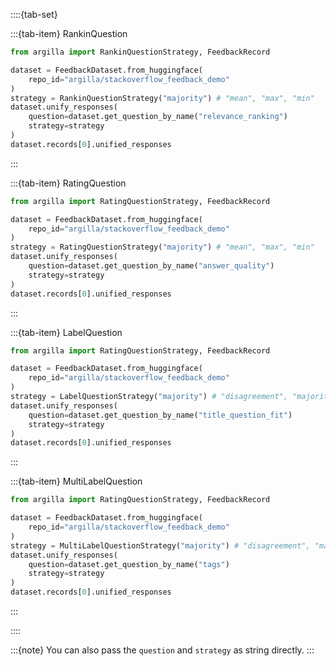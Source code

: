 ::::{tab-set}

:::{tab-item} RankinQuestion

```python
from argilla import RankinQuestionStrategy, FeedbackRecord

dataset = FeedbackDataset.from_huggingface(
    repo_id="argilla/stackoverflow_feedback_demo"
)
strategy = RankinQuestionStrategy("majority") # "mean", "max", "min"
dataset.unify_responses(
    question=dataset.get_question_by_name("relevance_ranking")
    strategy=strategy
)
dataset.records[0].unified_responses
```

:::

:::{tab-item} RatingQuestion

```python
from argilla import RatingQuestionStrategy, FeedbackRecord

dataset = FeedbackDataset.from_huggingface(
    repo_id="argilla/stackoverflow_feedback_demo"
)
strategy = RatingQuestionStrategy("majority") # "mean", "max", "min"
dataset.unify_responses(
    question=dataset.get_question_by_name("answer_quality")
    strategy=strategy
)
dataset.records[0].unified_responses
```

:::

:::{tab-item} LabelQuestion

```python
from argilla import RatingQuestionStrategy, FeedbackRecord

dataset = FeedbackDataset.from_huggingface(
    repo_id="argilla/stackoverflow_feedback_demo"
)
strategy = LabelQuestionStrategy("majority") # "disagreement", "majority_weighted (WIP)"
dataset.unify_responses(
    question=dataset.get_question_by_name("title_question_fit")
    strategy=strategy
)
dataset.records[0].unified_responses
```

:::


:::{tab-item} MultiLabelQuestion

```python
from argilla import RatingQuestionStrategy, FeedbackRecord

dataset = FeedbackDataset.from_huggingface(
    repo_id="argilla/stackoverflow_feedback_demo"
)
strategy = MultiLabelQuestionStrategy("majority") # "disagreement", "majority_weighted (WIP)"
dataset.unify_responses(
    question=dataset.get_question_by_name("tags")
    strategy=strategy
)
dataset.records[0].unified_responses
```

:::

::::

:::{note}
You can also pass the `question` and `strategy` as string directly.
:::
